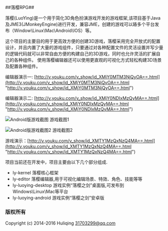 
##落樱RPG##

落樱(LuoYing)是一个用于简化3D角色扮演游戏开发的游戏框架,该项目基于Java及JME3(JMonkeyEngine)进行开发，兼容JME，创建的游戏可以蹖多个平台发布（Window\Linux\Mac\Android\IOS）等。

这个项目的主要目的用于更高效方便的创建3D游戏，落樱采用完全开放式的配置设计，并且内置了大量的游戏组件，只要通过对各种配置文件的灵活设置并写少量的逻辑代码就可以非常自由方便的构建自己的3D游戏，同时也允许灵活的扩展自己的各种组件。
使用落樱编辑器还可以使用更直观的可视化方式轻松构建3D场景及配置各种组件。


编辑器演示一:  [http://v.youku.com/v_show/id_XMjY0MTM3NjQyOA==.html](http://v.youku.com/v_show/id_XMjY0MTM3NjQyOA==.html "http://v.youku.com/v_show/id_XMjY0MTM3NjQyOA==.html")

编辑器演示二:  [http://v.youku.com/v_show/id_XMjY0NDIxMzQyMA==.html](http://v.youku.com/v_show/id_XMjY0NDIxMzQyMA==.html "http://v.youku.com/v_show/id_XMjY0NDIxMzQyMA==.html")

![Android版游戏截图](https://cloud.githubusercontent.com/assets/6734333/21417595/a3161a16-c856-11e6-8784-1eb2e31c2e07.jpg)
游戏截图1

![Android版游戏截图2](https://cloud.githubusercontent.com/assets/6734333/21417607/b247c76e-c856-11e6-979b-5c83fdcc9e21.jpg)
游戏截图2

游戏演示：[http://v.youku.com/v_show/id_XMTY1MzQxNzQ4MA==.html](http://v.youku.com/v_show/id_XMTY1MzQxNzQ4MA==.html "http://v.youku.com/v_show/id_XMTY1MzQxNzQ4MA==.html")

项目当前还在开发中，项目主要由以下几个部分组成.

- ly-kernel 落樱核心框架
- ly-editor 落樱编辑器,用于可视化编辑场景、特效、角色、技能等等
- ly-luoying-desktop 游戏实例“落樱之剑”桌面版,可发布到Windows\Linux\Mac等平台
- ly-luoying-android 游戏实例“落樱之剑”安卓版

### 版权所有
Copyright (c) 2014-2016 Huliqing <31703299@qq.com>


